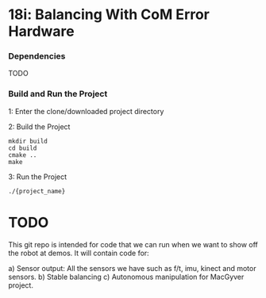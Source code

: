 # 18i: Balancing With CoM Error Hardware

### Dependencies
TODO

### Build and Run the Project
1: Enter the clone/downloaded project directory

2: Build the Project

    mkdir build
    cd build
    cmake ..
    make

3: Run the Project

    ./{project_name}

# TODO
This git repo is intended for code that we can run when we want to show off the
robot at demos. It will contain code for:

  a) Sensor output: All the sensors we have such as f/t, imu, kinect and motor
     sensors.
  b) Stable balancing
  c) Autonomous manipulation for MacGyver project.
